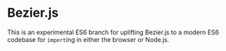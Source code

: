 # Bezier.js

This is an experimental ES6 branch for uplifting Bezier.js to a modern ES6 codebase for `import`ing in either the browser or Node.js.

